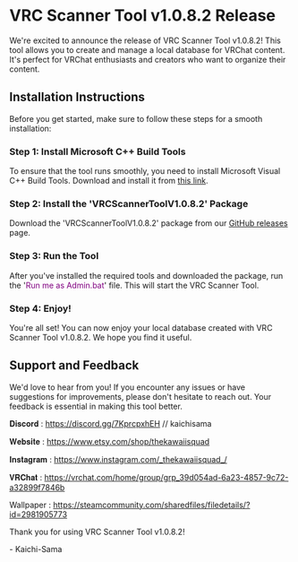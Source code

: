 # VRC Scanner Tool v1.0.8.2 Release

We're excited to announce the release of VRC Scanner Tool v1.0.8.2! This tool allows you to create and manage a local database for VRChat content. It's perfect for VRChat enthusiasts and creators who want to organize their content.

## Installation Instructions

Before you get started, make sure to follow these steps for a smooth installation:

### Step 1: Install Microsoft C++ Build Tools

To ensure that the tool runs smoothly, you need to install Microsoft Visual C++ Build Tools. Download and install it from [this link](https://www.microsoft.com/store/productId/9NRWMJP3717K?ocid=pdpshare).

### Step 2: Install the 'VRCScannerToolV1.0.8.2' Package

Download the 'VRCScannerToolV1.0.8.2' package from our [GitHub releases](https://github.com/YourGitHubUsername/YourRepository/releases) page.

### Step 3: Run the Tool

After you've installed the required tools and downloaded the package, run the '<span style="color: purple;">Run me as Admin.bat</span>' file. This will start the VRC Scanner Tool.

### Step 4: Enjoy!

You're all set! You can now enjoy your local database created with VRC Scanner Tool v1.0.8.2. We hope you find it useful.

## Support and Feedback

We'd love to hear from you! If you encounter any issues or have suggestions for improvements, please don't hesitate to reach out. Your feedback is essential in making this tool better.

𝐃𝐢𝐬𝐜𝐨𝐫𝐝 : https://discord.gg/7KprcpxhEH // kaichisama

𝐖𝐞𝐛𝐬𝐢𝐭𝐞 : https://www.etsy.com/shop/thekawaiisquad

𝐈𝐧𝐬𝐭𝐚𝐠𝐫𝐚𝐦 : https://www.instagram.com/_thekawaiisquad_/

𝐕𝐑𝐂𝐡𝐚𝐭 : https://vrchat.com/home/group/grp_39d054ad-6a23-4857-9c72-a32899f7846b

Wallpaper : https://steamcommunity.com/sharedfiles/filedetails/?id=2981905773

Thank you for using VRC Scanner Tool v1.0.8.2!

\- Kaichi-Sama
